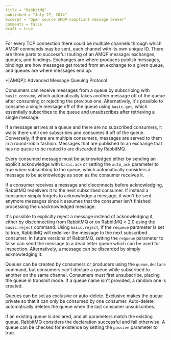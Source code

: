 ```yaml
---
title = "RabbitMQ"
published = "July 27, 2014"
excerpt = "Open source AMQP-compliant message broker"
comments = false
draft = true
---
```


For every TCP connection there could be multiple channels through which AMQP commands may be sent, each channel with its own unique ID. There are three parts to successful routing of an AMQP message: exchanges, queues, and bindings. Exchanges are where produces publish messages, bindings are how messages get routed from an exchange to a given queue, and queues are where messages end up.

*[AMQP]: Advanced Message Queuing Protocol

Consumers can receive messages from a queue by subscribing with `basic.consume`, which automatically takes another message off of the queue after consuming or rejecting the previous one. Alternatively, it's possible to consume a single message off of the queue using `basic.get`, which essentially subscribes to the queue and unsubscribes after retrieving a single message.

If a message arrives at a queue and there are no subscribed consumers, it waits there until one subscribes and consumes it off of the queue. Conversely, if there are multiple consumers, messages are served to them in a round-robin fashion. Messages that are published to an exchange that has no queue to be routed to are discarded by RabbitMQ.

Every consumed message must be acknowledged either by sending an explicit acknowledge with `basic.ack` or setting the `auto_ack` parameter to true when subscribing to the queue, which automatically considers a message to be acknowledge as soon as the consumer receives it.

If a consumer receives a message and disconnects before acknowledging, RabbitMQ redelivers it to the next subscribed consumer. If instead a consumer simply forgets to acknowledge a message, it won't be sent anymore messages since it assumes that the consumer isn't finished processing the unacknowledged message.

It's possible to explicitly reject a message instead of acknowledging it, either by disconnecting from RabbitMQ or on RabbitMQ > 2.0 using the `basic.reject` command. Using `basic.reject`, if the `requeue` parameter is set to true, RabbitMQ will redeliver the message to the next subscribed consumer. In future versions of RabbitMQ, setting the `requeue` parameter to false can send the message to a dead letter queue which can be used for inspection. Alternatively, a message can be discarded by simply acknowledging it.

Queues can be created by consumers or producers using the `queue.declare` command, but consumers can't declare a queue while subscribed to another on the same channel. Consumers must first unsubscribe, placing the queue in transmit mode. If a queue name isn't provided, a random one is created.

Queues can be set as exclusive or auto-delete. Exclusive makes the queue private so that it can only be consumed by one consumer. Auto-delete automatically deletes the queue when the last consumer unsubscribes.

If an existing queue is declared, and all parameters match the existing queue, RabbitMQ considers the declaration successful and fail otherwise. A queue can be checked for existence by setting the `passive` parameter to true.

